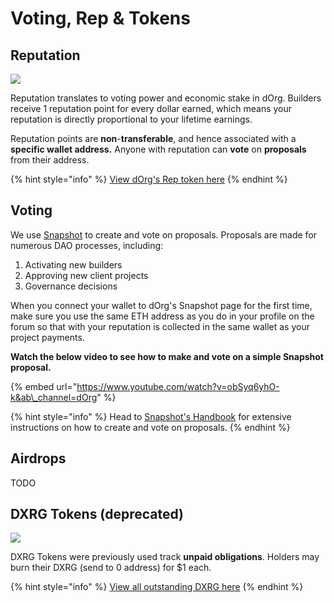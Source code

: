 # Voting, Rep & Tokens

## Reputation

![](../.gitbook/assets/image%20%2823%29.png)

Reputation translates to voting power and economic stake in dOrg. Builders receive 1 reputation point for every dollar earned, which means your reputation is directly proportional to your lifetime earnings.

Reputation points are **non**-**transferable**, and hence associated with a **specific wallet address.** Anyone with reputation can **vote** on **proposals** from their address.

{% hint style="info" %}
[View dOrg's Rep token here](https://etherscan.io/token/0x62300cec5240e5b273781ad67ce735107f3dacd4#balances)
{% endhint %}

## Voting

We use [Snapshot](https://snapshot.org/#/dorg.eth) to create and vote on proposals. Proposals are made for numerous DAO processes, including:

1. Activating new builders
2. Approving new client projects
3. Governance decisions

When you connect your wallet to dOrg's Snapshot page for the first time, make sure you use the same ETH address as you do in your profile on the forum so that with your reputation is collected in the same wallet as your project payments.

**Watch the below video to see how to make and vote on a simple Snapshot proposal.**

{% embed url="https://www.youtube.com/watch?v=obSyq6yhO-k&ab\_channel=dOrg" %}

{% hint style="info" %}
Head to [Snapshot's Handbook](https://docs.snapshot.org/proposals) for extensive instructions on how to create and vote on proposals.
{% endhint %}

## Airdrops

TODO

## DXRG Tokens \(deprecated\)

![](../.gitbook/assets/image%20%2816%29.png)

DXRG Tokens were previously used track **unpaid obligations**. Holders may burn their DXRG \(send to 0 address\) for $1 each.

{% hint style="info" %}
[View all outstanding DXRG here](https://blockscout.com/poa/xdai/tokens/0x76D37cbB1fD75912bfB0cE885c506C77955F5C05/token-transfers)
{% endhint %}

